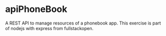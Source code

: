 # apiPhoneBook
A REST API to manage resources of a phonebook app. This exercise is part of nodejs with express from fullstackopen.
